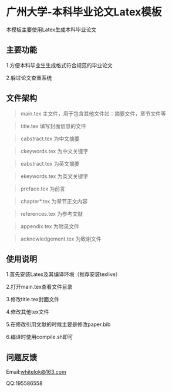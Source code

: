 广州大学-本科毕业论文Latex模板
===================================
  本模板主要使用Latex生成本科毕业论文

主要功能
-----------------------------------
  1.方便本科毕业生生成格式符合规范的毕业论文

  2.躲过论文查重系统

文件架构
-----------------------------------
> main.tex 主文件，用于包含其他文件如：摘要文件，章节文件等

> title.tex 填写封面信息的文件

> cabstract.tex 为中文摘要

> ckeywords.tex 为中文关键字

> eabstract.tex 为英文摘要

> ekeywords.tex 为英文关键字

> preface.tex 为前言

> chapter*.tex 为章节正文内容

> references.tex 为参考文献

> appendix.tex 为附录文件

> acknowledgement.tex 为致谢文件

使用说明
-----------------------------------
  1.首先安装Latex及其编译环境（推荐安装texlive）

  2.打开main.tex查看文件目录
  
  3.修改title.tex封面文件
  
  4.修改其他tex文件

  5.在修改引用文献的时候主要是修改paper.bib

  6.编译时使用compile.sh即可

问题反馈
-----------------------------------
Email:whitelok@163.com

QQ:195586558